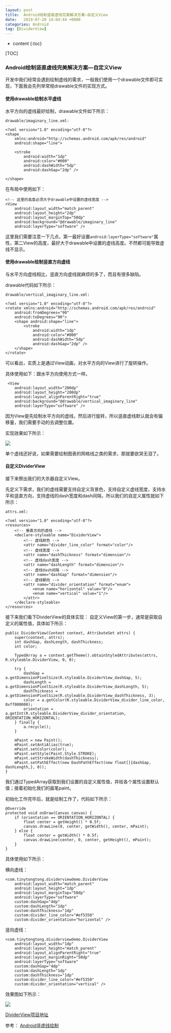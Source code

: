 ```yaml
---
layout: post
title:  Android绘制竖直虚线完美解决方案—自定义View
date:   2019-07-20 14:04:44 +0800
categories: Android
tag: [DividerView]
---
```


* content
{:toc}



[TOC]

### Android绘制竖直虚线完美解决方案—自定义View

开发中我们经常会遇到绘制虚线的需求，一般我们使用一个drawable文件即可实现，下面我会先列举常规drawable文件的实现方式。

#### 使用drawable绘制水平虚线

水平方向的虚线最好绘制，drawable文件如下所示：

```
drawable/imaginary_line.xml:

<?xml version="1.0" encoding="utf-8"?>
<shape
    xmlns:android="http://schemas.android.com/apk/res/android"
    android:shape="line">

    <stroke
        android:width="1dp"
        android:color="#000"
        android:dashWidth="5dp"
        android:dashGap="2dp" />

</shape>
```

在布局中使用如下：

```
<!-- 这里的高度必须大于drawable中设置的虚线宽度 -->
<View
    android:layout_width="match_parent"
    android:layout_height="2dp"
    android:layout_marginTop="50dp"
    android:background="@drawable/imaginary_line"
    android:layerType="software" />
```

这里我们需要注意一下几点，第一最好设置`android:layerType="software"`属性，第二View的高度，最好大于drawable中设置的虚线高度。不然都可能导致虚线不显示。

#### 使用drawable绘制竖直方向虚线
与水平方向虚线相比，竖直方向虚线就麻烦的多了，而且有很多缺陷。

drawable代码如下所示：

```
drawable/vertical_imaginary_line.xml:

<?xml version="1.0" encoding="utf-8"?>
<rotate xmlns:android="http://schemas.android.com/apk/res/android"
    android:fromDegrees="90"
    android:toDegrees="90">
    <shape android:shape="line">
        <stroke
            android:width="1dp"
            android:color="#000"
            android:dashWidth="5dp"
            android:dashGap="2dp" />
    </shape>
</rotate>
```

可以看出，实质上是通过View动画，对水平方向的View进行了旋转操作。

具体使用如下：跟水平方向使用方式一样。

```
 <View
    android:layout_width="200dp"
    android:layout_height="200dp"
    android:layout_alignParentRight="true"
    android:background="@drawable/vertical_imaginary_line"
    android:layerType="software" />
```

因为View是先绘制水平方向的虚线，然后进行旋转，所以竖直虚线默认就会有偏移量，我们需要手动的去调整位置。

实现效果如下所示：

![](https://tinytongtong-1255688482.cos.ap-beijing.myqcloud.com/WX20190720-125117%402x.png)

单个虚线还好说，如果需要绘制图表的网格线之类的需求，那就要欲哭无泪了。

#### 自定义DividerView
接下来祭出我们的大杀器自定义View。

先定义下需求，我们的虚线需要支持自定义背景色，支持自定义虚线宽度，支持水平和竖直方向，支持虚线的dash宽度和dash间隔，所以我们的自定义属性就如下所示：

```
attrs.xml:

<?xml version="1.0" encoding="utf-8"?>
<resources>
    <!-- 垂直方向的虚线 -->
    <declare-styleable name="DividerView">
        <!-- 虚线颜色 -->
        <attr name="divider_line_color" format="color"/>
        <!-- 虚线宽度 -->
        <attr name="dashThickness" format="dimension"/>
        <!-- 虚线dash宽度 -->
        <attr name="dashLength" format="dimension"/>
        <!-- 虚线dash间隔 -->
        <attr name="dashGap" format="dimension"/>
        <!-- 虚线朝向 -->
        <attr name="divider_orientation" format="enum">
            <enum name="horizontal" value="0"/>
            <enum name="vertical" value="1"/>
        </attr>
    </declare-styleable>
</resources>
```

接下来我们看下DividerView的具体实现：
自定义View的第一步，通常是获取自定义的属性值，具体如下所示：

```
public DividerView(Context context, AttributeSet attrs) {
    super(context, attrs);
    int dashGap, dashLength, dashThickness;
    int color;

    TypedArray a = context.getTheme().obtainStyledAttributes(attrs, R.styleable.DividerView, 0, 0);

    try {
        dashGap = a.getDimensionPixelSize(R.styleable.DividerView_dashGap, 5);
        dashLength = a.getDimensionPixelSize(R.styleable.DividerView_dashLength, 5);
        dashThickness = a.getDimensionPixelSize(R.styleable.DividerView_dashThickness, 3);
        color = a.getColor(R.styleable.DividerView_divider_line_color, 0xff000000);
        orientation = a.getInt(R.styleable.DividerView_divider_orientation, ORIENTATION_HORIZONTAL);
    } finally {
        a.recycle();
    }

    mPaint = new Paint();
    mPaint.setAntiAlias(true);
    mPaint.setColor(color);
    mPaint.setStyle(Paint.Style.STROKE);
    mPaint.setStrokeWidth(dashThickness);
    mPaint.setPathEffect(new DashPathEffect(new float[]{dashGap, dashLength,}, 0));
}
```

我们通过TypedArray获取到我们设置的自定义属性值，并给各个属性设置默认值；接着初始化我们的画笔paint。

初始化工作完毕后，就是绘制工作了，代码如下所示：

```
@Override
protected void onDraw(Canvas canvas) {
    if (orientation == ORIENTATION_HORIZONTAL) {
        float center = getHeight() * 0.5f;
        canvas.drawLine(0, center, getWidth(), center, mPaint);
    } else {
        float center = getWidth() * 0.5f;
        canvas.drawLine(center, 0, center, getHeight(), mPaint);
    }
}
```

具体使用如下所示：

横向虚线：

```
<com.tinytongtong.dividerviewdemo.DividerView
    android:layout_width="match_parent"
    android:layout_height="1dp"
    android:layout_marginTop="50dp"
    android:layerType="software"
    custom:dashGap="4dp"
    custom:dashLength="1dp"
    custom:dashThickness="1dp"
    custom:divider_line_color="#ef5350"
    custom:divider_orientation="horizontal" />
```

竖向虚线：

```
<com.tinytongtong.dividerviewdemo.DividerView
    android:layout_width="1dp"
    android:layout_height="match_parent"
    android:layout_alignParentRight="true"
    android:layout_marginRight="50dp"
    android:layerType="software"
    custom:dashGap="4dp"
    custom:dashLength="1dp"
    custom:dashThickness="1dp"
    custom:divider_line_color="#ef5350"
    custom:divider_orientation="vertical" />
```

效果图如下所示：

![](https://tinytongtong-1255688482.cos.ap-beijing.myqcloud.com/WX20190720-135007%402x.png)

[DividerView项目地址](https://github.com/tinyvampirepudge/DividerView)

参考：
[Android竖虚线绘制](https://blog.csdn.net/nalw2012/article/details/50978656)

